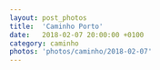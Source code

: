```yaml
---
layout: post_photos
title:  'Caminho Porto'
date:   2018-02-07 20:00:00 +0100
category: caminho
photos: 'photos/caminho/2018-02-07'
---
```


